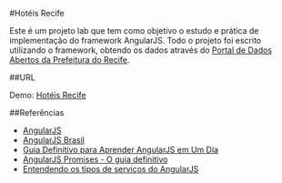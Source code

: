 #Hotéis Recife

Este é um projeto lab que tem como objetivo o estudo e prática de implementação do framework AngularJS. Todo o projeto foi escrito utilizando o framework, obtendo os dados através do [Portal de Dados Abertos da Prefeitura do Recife](http://dados.recife.pe.gov.br/dataset/hoteis "Portal de Dados Abertos da Prefeitura do Recife").

##URL

Demo: [Hotéis Recife](http://sergiohampel.github.io/hoteis-recife "Hotéis Recife")

##Referências

* [AngularJS](https://angularjs.org/ "AngularJS")
* [AngularJS Brasil](http://angularjsbrasil.com.br/ "AngularJS Brasil")
* [Guia Definitivo para Aprender AngularJS em Um Dia](http://javascriptbrasil.com/2013/10/18/guia-definitivo-para-aprender-angularjs-em-um-dia/ "Guia Definitivo para Aprender AngularJS em Um Dia")
* [AngularJS Promises - O guia definitivo](http://nomadev.com.br/angularjs-promises-promessas-o-guia-definitivo/ "AngularJS Promises - O guia definitivo")
* [Entendendo os tipos de serviços do AngularJS](http://pedronauck.com/angularjs/entendendo-os-tipos-de-servico-do-angularjs "Entendendo os tipos de serviços do AngularJS")
